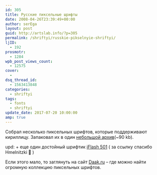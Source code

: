```yaml
---
id: 305
title: Русские пиксельные шрифты
date: 2008-04-26T23:39:49+00:00
author: serEga
layout: post
guid: http://artslab.info/?p=305
permalink: /shriftyi/russkie-pikselnyie-shriftyi/
ljID:
  - 192
prosmotr:
  - 1284
wpb_post_views_count:
  - 12575
cover:
  -
dsq_thread_id:
  - 1563413848
categories:
  - shriftyi
tags:
  - fonts
  - shriftyi
update_date: 2017-07-20 10:00:00
amp: true
---
```

<center>
  <amp-img class="aligncenter size-full wp-image-306" title="pix_fonts" src="https://cldup.com/p5zE1yPPyB.gif" alt="скачать пиксельные шрифты" width="370" height="442"></amp-img>
</center>

Собрал несколько пиксельных шрифтов, которые поддерживают кириллицу. Запаковал их в один <a href="http://www.box.net/shared/i26kfrls00" target="_blank">небольшой архив</a>(~90 kb).

upd: + еще один достойный шрифтик [iFlash 501](http://www.inils.ru/file/font/) ( за ссылку спасибо Hmelnitzki 🙂 )

Если этого мало, то заглянуть на сайт <a href="http://daak.ru/" target="_blank">Daak.ru</a> &#8211; где можно найти огромную коллекцию пиксельных шрифтов.